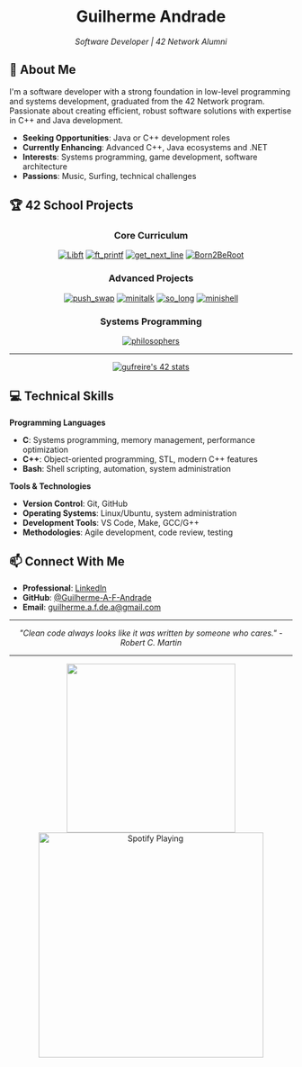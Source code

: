 <div align="center">
  
  # Guilherme Andrade
  *Software Developer | 42 Network Alumni*

</div>

## 🚀 About Me

I'm a software developer with a strong foundation in low-level programming and systems development, graduated from the 42 Network program. Passionate about creating efficient, robust software solutions with expertise in C++ and Java development.

-  **Seeking Opportunities**: Java or C++ development roles
-  **Currently Enhancing**: Advanced C++, Java ecosystems and .NET
-  **Interests**: Systems programming, game development, software architecture
-  **Passions**: Music, Surfing, technical challenges

## 🏆 42 School Projects

<div align="center">

### Core Curriculum
[![Libft](https://raw.githubusercontent.com/byaliego/42-project-badges/main/badges/libfte.png)](https://github.com/Guilherme-A-F-Andrade/ft_libft)
[![ft_printf](https://raw.githubusercontent.com/byaliego/42-project-badges/main/badges/ft_printfe.png)](https://github.com/Guilherme-A-F-Andrader/ft_printf)
[![get_next_line](https://raw.githubusercontent.com/byaliego/42-project-badges/main/badges/get_next_linem.png)](https://github.com/Guilherme-A-F-Andrade/get_next-_line)
[![Born2BeRoot](https://raw.githubusercontent.com/byaliego/42-project-badges/main/badges/born2beroote.png)](https://github.com/Guilherme-A-F-Andrade)

### Advanced Projects
[![push_swap](https://raw.githubusercontent.com/byaliego/42-project-badges/main/badges/push_swape.png)](https://github.com/Guilherme-A-F-Andrade/push_swap)
[![minitalk](https://raw.githubusercontent.com/byaliego/42-project-badges/main/badges/minitalke.png)](https://github.com/Guilherme-A-F-Andrade/minitalk)
[![so_long](https://raw.githubusercontent.com/byaliego/42-project-badges/main/badges/so_longe.png)](https://github.com/Guilherme-A-F-Andrade/so_long)
[![minishell](https://raw.githubusercontent.com/ayogun/42-project-badges/main/badges/minishelle.png)](https://github.com/Guilherme-A-F-Andrade/minishell)

### Systems Programming
[![philosophers](https://raw.githubusercontent.com/ayogun/42-project-badges/main/badges/philosopherse.png)](https://github.com/Guilherme-A-F-Andrade/philosophers)

___________________
<p></p>

[![gufreire's 42 stats](https://badge.mediaplus.ma/binary/gufreire?UM6P=off)](https://github.com/oakoudad/badge42)

<p></p>

</div>

## 💻 Technical Skills

**Programming Languages**
- **C**: Systems programming, memory management, performance optimization
- **C++**: Object-oriented programming, STL, modern C++ features
- **Bash**: Shell scripting, automation, system administration

**Tools & Technologies**
- **Version Control**: Git, GitHub
- **Operating Systems**: Linux/Ubuntu, system administration
- **Development Tools**: VS Code, Make, GCC/G++
- **Methodologies**: Agile development, code review, testing


## 📫 Connect With Me

- **Professional**: [LinkedIn](https://www.linkedin.com/in/Guilherme-F-Andrade)
- **GitHub**: [@Guilherme-A-F-Andrade](https://github.com/Guilherme-A-F-Andrade)
- **Email**: guilherme.a.f.de.a@gmail.com
---

<div align="center">
  
*"Clean code always looks like it was written by someone who cares." - Robert C. Martin*

</div>

___________________


<p align="center">
  <img src="https://github-readme-stats.vercel.app/api/top-langs/?username=f-amador&layout=compact&theme=transparent&hide_border=true&title_color=e8e8e8" width="300" />
  <a href="https://spotify-github-profile.kittinanx.com/api/view?uid=amilcar_alho&redirect=true">
    <img src="https://spotify-github-profile.kittinanx.com/api/view?uid=amilcar_alho&cover_image=true&theme=novatorem&show_offline=false&background_color=121212&interchange=false&bar_color=53b14f&bar_color_cover=true" alt="Spotify Playing" width="400"/>
  </a>
</p>

